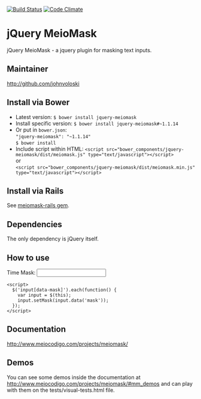 [![Build Status](https://travis-ci.org/fabiomcosta/jquery-meiomask.png?branch=master)](https://travis-ci.org/fabiomcosta/jquery-meiomask)
[![Code Climate](https://codeclimate.com/github/fabiomcosta/jquery-meiomask.png)](https://codeclimate.com/github/fabiomcosta/jquery-meiomask)

# jQuery MeioMask

jQuery MeioMask - a jquery plugin for masking text inputs.

## Maintainer

http://github.com/johnvoloski

## Install via Bower

* Latest version:           `$ bower install jquery-meiomask`
* Install specific version: `$ bower install jquery-meiomask#~1.1.14`
* Or put in `bower.json`:
  <br/>`"jquery-meiomask": "~1.1.14"`
  <br/>`$ bower install`
* Include script within HTML: 
`<script src="bower_components/jquery-meiomask/dist/meiomask.js" type="text/javascript"></script>`
<br/>or<br/>
`<script src="bower_components/jquery-meiomask/dist/meiomask.min.js" type="text/javascript"></script>`

## Install via Rails

See [meiomask-rails gem](https://github.com/johnvoloski/meiomask-rails).

## Dependencies

The only dependency is jQuery itself.

## How to use
<html>
  <head>
    <script src="jquery-1.10.2.js"></script>
    <script src="meiomask.min.js"></script>
  </head>

  <body>
    <form>
      <label for="time">Time Mask:</label>
      <input type="text" id="time" name="time" data-mask="time" />
    </form>

    <script>
      $('input[data-mask]').each(function() {
        var input = $(this);
        input.setMask(input.data('mask'));
      });
    </script>
  </body>
</html>

## Documentation

http://www.meiocodigo.com/projects/meiomask/

## Demos

You can see some demos inside the documentation at http://www.meiocodigo.com/projects/meiomask/#mm_demos
and can play with them on the tests/visual-tests.html file.
